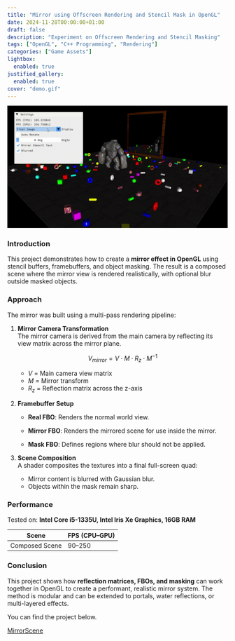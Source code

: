 ```yaml
---
title: "Mirror using Offscreen Rendering and Stencil Mask in OpenGL"
date: 2024-11-28T00:00:00+01:00
draft: false
description: "Experiment on Offscreen Rendering and Stencil Masking"
tags: ["OpenGL", "C++ Programming", "Rendering"]
categories: ["Game Assets"]
lightbox:
  enabled: true
justified_gallery:
  enabled: true
cover: "demo.gif"
---
```


![](demo.gif "Preview")

### Introduction

This project demonstrates how to create a **mirror effect in OpenGL** using stencil buffers, framebuffers, and object masking. The result is a composed scene where the mirror view is rendered realistically, with optional blur outside masked objects.  

### Approach  

The mirror was built using a multi-pass rendering pipeline:  

1. **Mirror Camera Transformation**  
   The mirror camera is derived from the main camera by reflecting its view matrix across the mirror plane.  

   $$
   V_{mirror} = V \cdot M \cdot R_z \cdot M^{-1}
   $$  
 
   - $V$ = Main camera view matrix  
   - $M$ = Mirror transform  
   - $R_z$ = Reflection matrix across the z-axis  

2. **Framebuffer Setup**  
   - **Real FBO**: Renders the normal world view.  
  
   - **Mirror FBO**: Renders the mirrored scene for use inside the mirror.  
  
   - **Mask FBO**: Defines regions where blur should not be applied.  

3. **Scene Composition**  
   A shader composites the textures into a final full-screen quad:  
   - Mirror content is blurred with Gaussian blur.  
   - Objects within the mask remain sharp.

### Performance  

Tested on: **Intel Core i5-1335U, Intel Iris Xe Graphics, 16GB RAM**  

| Scene           | FPS (CPU–GPU) |
|-----------------|---------------|
| Composed Scene  | 90–250        |  

### Conclusion  

This project shows how **reflection matrices, FBOs, and masking** can work together in OpenGL to create a performant, realistic mirror system. The method is modular and can be extended to portals, water reflections, or multi-layered effects.  

You can find the project below.

[MirrorScene](https://github.com/abhishtagatya/mirror_scene)
